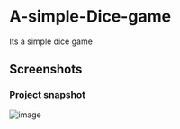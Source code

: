 # A-simple-Dice-game
Its a simple dice game
## Screenshots

### Project snapshot
![image](https://user-images.githubusercontent.com/75305063/222233558-c0165c3b-34e2-484b-89d5-b6295f12cf90.png)
